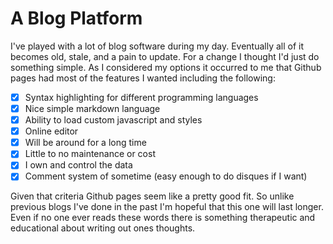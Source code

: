 # A Blog Platform

I've played with a lot of blog software during my day. Eventually all of it becomes old, stale, and a pain to update.  For a change I thought I'd just do something simple. As I considered my options it occurred to me that Github pages had most of the features I wanted including the following:

- [x]	Syntax highlighting for different programming languages
- [x]	Nice simple markdown language
- [x] Ability to load custom javascript and styles
- [x]	Online editor
- [x]	Will be around for a long time
- [x]	Little to no maintenance or cost
- [x]	I own and control the data
- [x]	Comment system of sometime (easy enough to do disques if I want)

Given that criteria Github pages seem like a pretty good fit. So unlike previous blogs I've done in the past I'm hopeful that this one will last longer. Even if no one ever reads these words there is something therapeutic and educational about writing out ones thoughts. 
